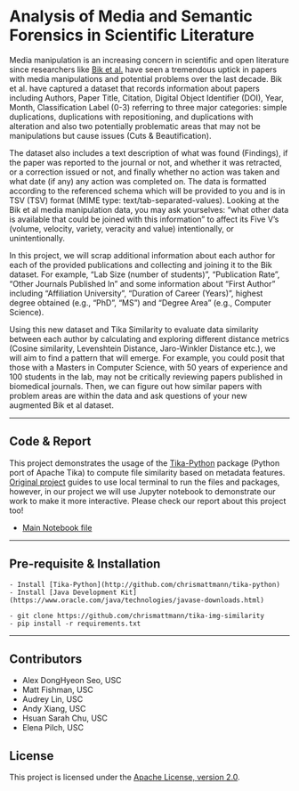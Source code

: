 # Analysis of Media and Semantic Forensics in Scientific Literature

Media manipulation is an increasing concern in scientific and open literature since researchers like [Bik et al.](https://journals.asm.org/doi/full/10.1128/mBio.00809-16) have seen a tremendous uptick in papers with media
manipulations and potential problems over the last decade. 
Bik et al. have captured a dataset that records information about papers including Authors, Paper Title,
Citation, Digital Object Identifier (DOI), Year, Month, Classification Label (0-3)
referring to three major categories: simple duplications, duplications with repositioning,
and duplications with alteration and also two potentially problematic areas that may not
be manipulations but cause issues (Cuts & Beautification). 

The dataset also includes a
text description of what was found (Findings), if the paper was reported to the journal or
not, and whether it was retracted, or a correction issued or not, and finally whether no
action was taken and what date (if any) any action was completed on. The data is
formatted according to the referenced schema which will be provided to you and is in
TSV (TSV) format (MIME type: text/tab-separated-values). Looking at the Bik et al media manipulation data, you may ask yourselves: “what other
data is available that could be joined with this information” to affect its Five V’s (volume, velocity, variety, veracity and value)
intentionally, or unintentionally. 

In this project, we will scrap additional information about each
author for each of the provided publications and collecting and joining it to the Bik
dataset. For example, “Lab Size (number of students)”,
“Publication Rate”, “Other Journals Published In” and some information about “First
Author” including “Affiliation University”, “Duration of Career (Years)”, highest degree
obtained (e.g., “PhD”, “MS”) and “Degree Area” (e.g., Computer Science). 

Using this new dataset and Tika Similarity to evaluate data similarity between each author by calculating and 
exploring different distance metrics (Cosine similarity, Levenshtein Distance, Jaro-Winkler Distance etc.),
we will aim to find a pattern that will emerge.
For example, you could posit that those with a Masters in
Computer Science, with 50 years of experience and 100 students in the lab, may not be
critically reviewing papers published in biomedical journals. Then, we can figure out how similar papers with problem areas are
within the data and ask questions of your new augmented Bik et al dataset. 

---

## Code & Report

This project demonstrates the usage of the [Tika-Python](http://github.com/chrismattmann/tika-python) package (Python port of Apache Tika) to compute file similarity based on metadata features. [Original project](https://github.com/chrismattmann/tika-img-similarity) guides to use local terminal to run the files and packages, however, in our project we will use Jupyter notebook to demonstrate our work to make it more interactive. Please check our report about this project too!


- [Main Notebook file](https://github.com/alexdseo/tika-similarity/blob/master/DataSimilarity_Tika.ipynb)


---

## Pre-requisite & Installation

```
- Install [Tika-Python](http://github.com/chrismattmann/tika-python)
- Install [Java Development Kit](https://www.oracle.com/java/technologies/javase-downloads.html)

- git clone https://github.com/chrismattmann/tika-img-similarity
- pip install -r requirements.txt

```

---

## Contributors

* Alex DongHyeon Seo, USC
* Matt Fishman, USC
* Audrey Lin, USC
* Andy Xiang, USC
* Hsuan Sarah Chu, USC
* Elena Pilch, USC

## License

This project is licensed under the [Apache License, version 2.0](http://www.apache.org/licenses/LICENSE-2.0).







